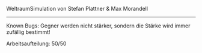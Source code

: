 WeltraumSimulation von Stefan Plattner & Max Morandell
______________________________________________________

Known Bugs: Gegner werden nicht stärker, sondern die Stärke wird immer zufällig bestimmt!

Arbeitsaufteilung: 50/50
